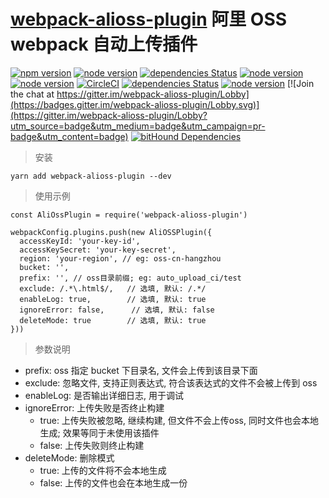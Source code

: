 # [webpack-alioss-plugin](https://github.com/borenXue/webpack-alioss-plugin.git) 阿里 OSS webpack 自动上传插件

[![npm version](https://img.shields.io/npm/v/webpack.svg)](https://npmjs.com/package/webpack-alioss-plugin)
[![node version](https://img.shields.io/node/v/webpack-alioss-plugin.svg)](https://nodejs.org)
[![dependencies Status](https://david-dm.org/borenxue/webpack-alioss-plugin/status.svg)](https://david-dm.org/borenxue/webpack-alioss-plugin)
[![node version](https://img.shields.io/travis/borenXue/webpack-alioss-plugin/master.svg)](https://travis-ci.org/borenXue/webpack-alioss-plugin)
[![node version](https://ci.appveyor.com/api/projects/status/github/borenXue/webpack-alioss-plugin?svg=true)](https://ci.appveyor.com/project/borenXue/webpack-alioss-plugin/branch/master)
[![CircleCI](https://circleci.com/gh/borenXue/webpack-alioss-plugin/tree/master.svg?style=svg)](https://circleci.com/gh/borenXue/webpack-alioss-plugin/tree/master)
[![dependencies Status](https://img.shields.io/npm/l/webpack-alioss-plugin.svg)](https://github.com/borenXue/webpack-alioss-plugin/blob/master/LICENCE)
[![node version](https://img.shields.io/npm/dm/webpack-alioss-plugin.svg)](ttps://npmjs.com/package/webpack-alioss-plugin)
[![Join the chat at https://gitter.im/webpack-alioss-plugin/Lobby](https://badges.gitter.im/webpack-alioss-plugin/Lobby.svg)](https://gitter.im/webpack-alioss-plugin/Lobby?utm_source=badge&utm_medium=badge&utm_campaign=pr-badge&utm_content=badge)
[![bitHound Dependencies](https://www.bithound.io/github/borenXue/webpack-alioss-plugin/badges/dependencies.svg)](https://www.bithound.io/github/borenXue/webpack-alioss-plugin/master/dependencies/npm)
<!-- [![node version](https://badges.gitter.im/borenXue/webpack-alioss-plugin.svg)](https://gitter.im/borenXue/webpack-alioss-plugin) -->
<!--[![node version](https://img.shields.io/coveralls/borenXue/webpack-alioss-plugin.svg)](https://coveralls.io/r/borenXue/webpack-alioss-plugin)-->

> 安装

```
yarn add webpack-alioss-plugin --dev
```

> 使用示例

```
const AliOssPlugin = require('webpack-alioss-plugin')

webpackConfig.plugins.push(new AliOSSPlugin({
  accessKeyId: 'your-key-id',
  accessKeySecret: 'your-key-secret',
  region: 'your-region', // eg: oss-cn-hangzhou
  bucket: '',
  prefix: '', // oss目录前缀; eg: auto_upload_ci/test
  exclude: /.*\.html$/,   // 选填, 默认: /.*/
  enableLog: true,        // 选填, 默认: true
  ignoreError: false,      // 选填, 默认: false
  deleteMode: true        // 选填, 默认: true
}))
```

> 参数说明

* prefix: oss 指定 bucket 下目录名, 文件会上传到该目录下面
* exclude: 忽略文件, 支持正则表达式, 符合该表达式的文件不会被上传到 oss
* enableLog: 是否输出详细日志, 用于调试
* ignoreError: 上传失败是否终止构建
  - true: 上传失败被忽略, 继续构建, 但文件不会上传oss, 同时文件也会本地生成; 效果等同于未使用该插件
  - false: 上传失败则终止构建
* deleteMode: 删除模式
  - true: 上传的文件将不会本地生成
  - false: 上传的文件也会在本地生成一份
